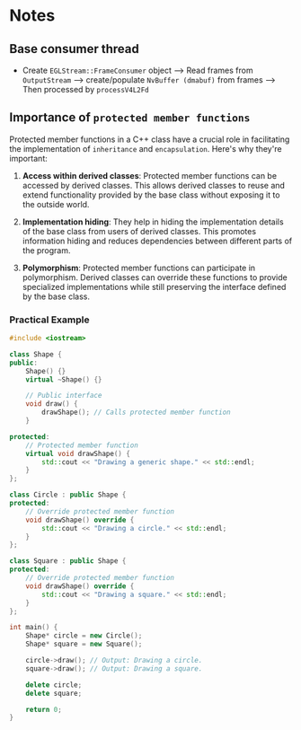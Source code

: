 # Notes

## Base consumer thread
- Create ```EGLStream::FrameConsumer``` object --> Read frames from ```OutputStream``` --> create/populate ```NvBuffer (dmabuf)``` from frames --> Then processed by ```processV4L2Fd```

## Importance of ```protected member functions```

Protected member functions in a C++ class have a crucial role in facilitating the implementation of ```inheritance``` and ```encapsulation```. Here's why they're important:

1. **Access within derived classes**: Protected member functions can be accessed by derived classes. This allows derived classes to reuse and extend functionality provided by the base class without exposing it to the outside world. 

2. **Implementation hiding**: They help in hiding the implementation details of the base class from users of derived classes. This promotes information hiding and reduces dependencies between different parts of the program.

3. **Polymorphism**: Protected member functions can participate in polymorphism. Derived classes can override these functions to provide specialized implementations while still preserving the interface defined by the base class.

### Practical Example

```cpp
#include <iostream>

class Shape {
public:
    Shape() {}
    virtual ~Shape() {}

    // Public interface
    void draw() {
        drawShape(); // Calls protected member function
    }

protected:
    // Protected member function
    virtual void drawShape() {
        std::cout << "Drawing a generic shape." << std::endl;
    }
};

class Circle : public Shape {
protected:
    // Override protected member function
    void drawShape() override {
        std::cout << "Drawing a circle." << std::endl;
    }
};

class Square : public Shape {
protected:
    // Override protected member function
    void drawShape() override {
        std::cout << "Drawing a square." << std::endl;
    }
};

int main() {
    Shape* circle = new Circle();
    Shape* square = new Square();

    circle->draw(); // Output: Drawing a circle.
    square->draw(); // Output: Drawing a square.

    delete circle;
    delete square;

    return 0;
}
